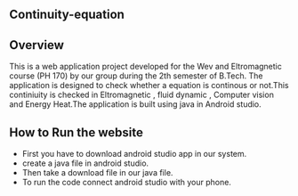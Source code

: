 ## Continuity-equation

## Overview
This is a web application project developed for the Wev and Eltromagnetic course (PH 170) by our group during the 2th semester of B.Tech. 
The application is designed to check whether a equation is continous or not.This continiuity is checked in Eltromagnetic , fluid dynamic ,
Computer vision and Energy Heat.The application is built using java in Android studio.

## How to Run the website
 
* First you have to download android studio app in our system.
* create a java file in android studio.
* Then take a download file in our java file.
* To run the code connect android studio with your phone.

